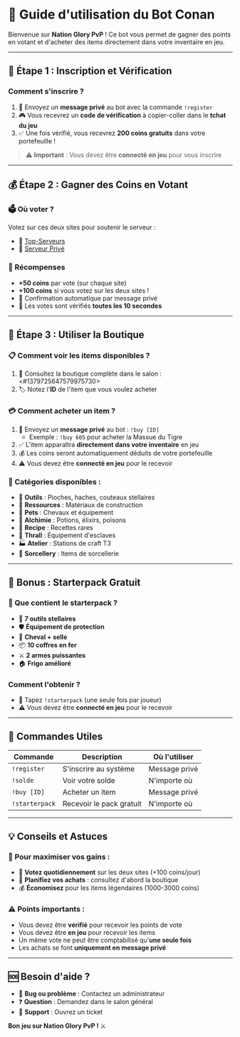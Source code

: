 # 🤖 Guide d'utilisation du Bot Conan

Bienvenue sur **Nation Glory PvP** ! Ce bot vous permet de gagner des points en votant et d'acheter des items directement dans votre inventaire en jeu.

---

## 📝 **Étape 1 : Inscription et Vérification**

### Comment s'inscrire ?
1. 💬 Envoyez un **message privé** au bot avec la commande `!register`
2. 🎮 Vous recevrez un **code de vérification** à copier-coller dans le **tchat du jeu**
3. ✅ Une fois vérifié, vous recevrez **200 coins gratuits** dans votre portefeuille !

> ⚠️ **Important** : Vous devez être **connecté en jeu** pour vous inscrire

---

## 💰 **Étape 2 : Gagner des Coins en Votant**

### 🗳️ Où voter ?
Votez sur ces deux sites pour soutenir le serveur :
- 🥇 [Top-Serveurs](https://top-serveurs.net/conan-exiles/vote/nationglory) 
- 🥈 [Serveur Privé](https://serveur-prive.net/conan-exiles/nationglorypvp)

### 💎 Récompenses
- **+50 coins** par vote (sur chaque site)
- **+100 coins** si vous votez sur les deux sites !
- 📧 Confirmation automatique par message privé
- 🔄 Les votes sont vérifiés **toutes les 10 secondes**

---

## 🛒 **Étape 3 : Utiliser la Boutique**

### 📋 Comment voir les items disponibles ?
1. 👀 Consultez la boutique complète dans le salon : <#1379725647579975730>
2. 🏷️ Notez l'**ID** de l'item que vous voulez acheter

### 💳 Comment acheter un item ?
1. 💬 Envoyez un **message privé** au bot : `!buy [ID]`
   - Exemple : `!buy 605` pour acheter la Massue du Tigre
2. ✅ L'item apparaîtra **directement dans votre inventaire** en jeu
3. 💰 Les coins seront automatiquement déduits de votre portefeuille
4. ⚠️ Vous devez être **connecté en jeu** pour le recevoir

### 🎁 Catégories disponibles :
- 🔧 **Outils** : Pioches, haches, couteaux stellaires
- 🌿 **Ressources** : Matériaux de construction
- 🐎 **Pets** : Chevaux et équipement
- 🧪 **Alchimie** : Potions, élixirs, poisons
- 📜 **Recipe** : Recettes rares
- 👥 **Thrall** : Équipement d'esclaves
- 🏭 **Atelier** : Stations de craft T3
- 🔮 **Sorcellery** : Items de sorcellerie
---

## 🎒 **Bonus : Starterpack Gratuit**

### 🎁 Que contient le starterpack ?
- 🔧 **7 outils stellaires** 
- 🛡️ **Équipement de protection** 
- 🐎 **Cheval + selle**
- 📦 **10 coffres en fer**
- ⚔️ **2 armes puissantes**
- 🏠 **Frigo amélioré**

### Comment l'obtenir ?
- 💬 Tapez `!starterpack` (une seule fois par joueur)
- ⚠️ Vous devez être **connecté en jeu** pour le recevoir

---

## 📱 **Commandes Utiles**

| Commande | Description | Où l'utiliser |
|----------|-------------|---------------|
| `!register` | S'inscrire au système | Message privé |
| `!solde` | Voir votre solde | N'importe où |
| `!buy [ID]` | Acheter un item | Message privé |
| `!starterpack` | Recevoir le pack gratuit | N'importe où |

---

## 💡 **Conseils et Astuces**

### 🚀 Pour maximiser vos gains :
- 📅 **Votez quotidiennement** sur les deux sites (+100 coins/jour)
- 🎯 **Planifiez vos achats** : consultez d'abord la boutique
- 💰 **Économisez** pour les items légendaires (1000-3000 coins)

### ⚠️ Points importants :
- Vous devez être **vérifié** pour recevoir les points de vote
- Vous devez être **en jeu** pour recevoir les items
- Un même vote ne peut être comptabilisé qu'**une seule fois**
- Les achats se font **uniquement en message privé**

---

## 🆘 **Besoin d'aide ?**

- 🐛 **Bug ou problème** : Contactez un administrateur
- ❓ **Question** : Demandez dans le salon général
- 💬 **Support** : Ouvrez un ticket

**Bon jeu sur Nation Glory PvP !** ⚔️ 